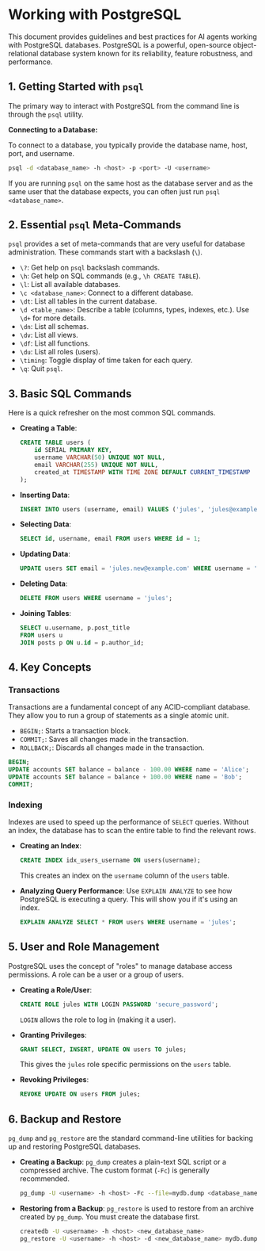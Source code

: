 # Working with PostgreSQL

This document provides guidelines and best practices for AI agents working with PostgreSQL databases. PostgreSQL is a powerful, open-source object-relational database system known for its reliability, feature robustness, and performance.

## 1. Getting Started with `psql`

The primary way to interact with PostgreSQL from the command line is through the `psql` utility.

**Connecting to a Database:**

To connect to a database, you typically provide the database name, host, port, and username.

```bash
psql -d <database_name> -h <host> -p <port> -U <username>
```

If you are running `psql` on the same host as the database server and as the same user that the database expects, you can often just run `psql <database_name>`.

## 2. Essential `psql` Meta-Commands

`psql` provides a set of meta-commands that are very useful for database administration. These commands start with a backslash (`\`).

- `\?`: Get help on `psql` backslash commands.
- `\h`: Get help on SQL commands (e.g., `\h CREATE TABLE`).
- `\l`: List all available databases.
- `\c <database_name>`: Connect to a different database.
- `\dt`: List all tables in the current database.
- `\d <table_name>`: Describe a table (columns, types, indexes, etc.). Use `\d+` for more details.
- `\dn`: List all schemas.
- `\dv`: List all views.
- `\df`: List all functions.
- `\du`: List all roles (users).
- `\timing`: Toggle display of time taken for each query.
- `\q`: Quit `psql`.

## 3. Basic SQL Commands

Here is a quick refresher on the most common SQL commands.

- **Creating a Table**:

  ```sql
  CREATE TABLE users (
      id SERIAL PRIMARY KEY,
      username VARCHAR(50) UNIQUE NOT NULL,
      email VARCHAR(255) UNIQUE NOT NULL,
      created_at TIMESTAMP WITH TIME ZONE DEFAULT CURRENT_TIMESTAMP
  );
  ```

- **Inserting Data**:

  ```sql
  INSERT INTO users (username, email) VALUES ('jules', 'jules@example.com');
  ```

- **Selecting Data**:

  ```sql
  SELECT id, username, email FROM users WHERE id = 1;
  ```

- **Updating Data**:

  ```sql
  UPDATE users SET email = 'jules.new@example.com' WHERE username = 'jules';
  ```

- **Deleting Data**:

  ```sql
  DELETE FROM users WHERE username = 'jules';
  ```

- **Joining Tables**:
  ```sql
  SELECT u.username, p.post_title
  FROM users u
  JOIN posts p ON u.id = p.author_id;
  ```

## 4. Key Concepts

### Transactions

Transactions are a fundamental concept of any ACID-compliant database. They allow you to run a group of statements as a single atomic unit.

- `BEGIN;`: Starts a transaction block.
- `COMMIT;`: Saves all changes made in the transaction.
- `ROLLBACK;`: Discards all changes made in the transaction.

```sql
BEGIN;
UPDATE accounts SET balance = balance - 100.00 WHERE name = 'Alice';
UPDATE accounts SET balance = balance + 100.00 WHERE name = 'Bob';
COMMIT;
```

### Indexing

Indexes are used to speed up the performance of `SELECT` queries. Without an index, the database has to scan the entire table to find the relevant rows.

- **Creating an Index**:

  ```sql
  CREATE INDEX idx_users_username ON users(username);
  ```

  This creates an index on the `username` column of the `users` table.

- **Analyzing Query Performance**: Use `EXPLAIN ANALYZE` to see how PostgreSQL is executing a query. This will show you if it's using an index.
  ```sql
  EXPLAIN ANALYZE SELECT * FROM users WHERE username = 'jules';
  ```

## 5. User and Role Management

PostgreSQL uses the concept of "roles" to manage database access permissions. A role can be a user or a group of users.

- **Creating a Role/User**:

  ```sql
  CREATE ROLE jules WITH LOGIN PASSWORD 'secure_password';
  ```

  `LOGIN` allows the role to log in (making it a user).

- **Granting Privileges**:

  ```sql
  GRANT SELECT, INSERT, UPDATE ON users TO jules;
  ```

  This gives the `jules` role specific permissions on the `users` table.

- **Revoking Privileges**:
  ```sql
  REVOKE UPDATE ON users FROM jules;
  ```

## 6. Backup and Restore

`pg_dump` and `pg_restore` are the standard command-line utilities for backing up and restoring PostgreSQL databases.

- **Creating a Backup**: `pg_dump` creates a plain-text SQL script or a compressed archive. The custom format (`-Fc`) is generally recommended.

  ```bash
  pg_dump -U <username> -h <host> -Fc --file=mydb.dump <database_name>
  ```

- **Restoring from a Backup**: `pg_restore` is used to restore from an archive created by `pg_dump`. You must create the database first.
  ```bash
  createdb -U <username> -h <host> <new_database_name>
  pg_restore -U <username> -h <host> -d <new_database_name> mydb.dump
  ```
